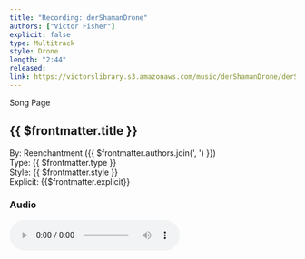 ```yaml
---
title: "Recording: derShamanDrone"
authors: ["Victor Fisher"]
explicit: false
type: Multitrack  
style: Drone
length: "2:44"
released:
link: https://victorslibrary.s3.amazonaws.com/music/derShamanDrone/derShamanDrone.mp3
---
```


<g-link to="/song/der-shaman-drone">Song Page</g-link>

## {{ $frontmatter.title }}

By: <g-link to="/band/reenchantment">Reenchantment</g-link> ({{ $frontmatter.authors.join(', ') }})  
Type: {{ $frontmatter.type }}  
Style: {{ $frontmatter.style }}  
Explicit: {{$frontmatter.explicit}}

### Audio

<audio controls controlsList="nodownload">
  <source :src="$frontmatter.link" type="audio/mpeg">
Your browser does not support the audio element.
</audio>
